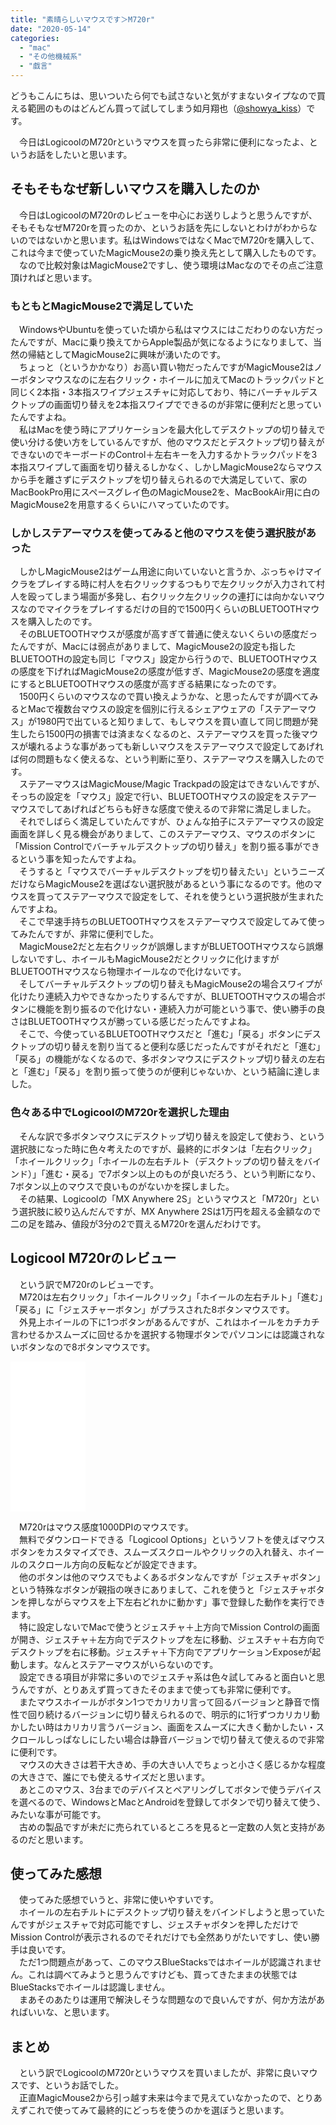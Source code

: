 ```yaml
---
title: "素晴らしいマウスです＞M720r"
date: "2020-05-14"
categories: 
  - "mac"
  - "その他機械系"
  - "戯言"
---
```


どうもこんにちは、思いついたら何でも試さないと気がすまないタイプなので買える範囲のものはどんどん買って試してしまう如月翔也（[@showya\_kiss](http://twitter.com/showya_kiss)）です。  
  
　今日はLogicoolのM720rというマウスを買ったら非常に便利になったよ、というお話をしたいと思います。  

## そもそもなぜ新しいマウスを購入したのか

　今日はLogicoolのM720rのレビューを中心にお送りしようと思うんですが、そもそもなぜM720rを買ったのか、というお話を先にしないとわけがわからないのではないかと思います。私はWindowsではなくMacでM720rを購入して、これは今まで使っていたMagicMouse2の乗り換え先として購入したものです。  
　なので比較対象はMagicMouse2ですし、使う環境はMacなのでその点ご注意頂ければと思います。  

### もともとMagicMouse2で満足していた

　WindowsやUbuntuを使っていた頃から私はマウスにはこだわりのない方だったんですが、Macに乗り換えてからApple製品が気になるようになりまして、当然の帰結としてMagicMouse2に興味が湧いたのです。  
　ちょっと（というかかなり）お高い買い物だったんですがMagicMouse2はノーボタンマウスなのに左右クリック・ホイールに加えてMacのトラックパッドと同じく2本指・3本指スワイプジェスチャに対応しており、特にバーチャルデスクトップの画面切り替えを2本指スワイプでできるのが非常に便利だと思っていたんですよね。  
　私はMacを使う時にアプリケーションを最大化してデスクトップの切り替えで使い分ける使い方をしているんですが、他のマウスだとデスクトップ切り替えができないのでキーボードのControl＋左右キーを入力するかトラックパッドを3本指スワイプして画面を切り替えるしかなく、しかしMagicMouse2ならマウスから手を離さずにデスクトップを切り替えられるので大満足していて、家のMacBookPro用にスペースグレイ色のMagicMouse2を、MacBookAir用に白のMagicMouse2を用意するくらいにハマっていたのです。  

### しかしステアーマウスを使ってみると他のマウスを使う選択肢があった

　しかしMagicMouse2はゲーム用途に向いていないと言うか、ぶっちゃけマイクラをプレイする時に村人を右クリックするつもりで左クリックが入力されて村人を殴ってしまう場面が多発し、右クリック左クリックの連打には向かないマウスなのでマイクラをプレイするだけの目的で1500円くらいのBLUETOOTHマウスを購入したのです。  
　そのBLUETOOTHマウスが感度が高すぎて普通に使えないくらいの感度だったんですが、Macには弱点がありまして、MagicMouse2の設定も指したBLUETOOTHの設定も同じ「マウス」設定から行うので、BLUETOOTHマウスの感度を下げればMagicMouse2の感度が低すぎ、MagicMouse2の感度を適度にするとBLUETOOTHマウスの感度が高すぎる結果になったのです。  
　1500円くらいのマウスなので買い換えようかな、と思ったんですが調べてみるとMacで複数台マウスの設定を個別に行えるシェアウェアの「ステアーマウス」が1980円で出ていると知りまして、もしマウスを買い直して同じ問題が発生したら1500円の損害では済まなくなるのと、ステアーマウスを買った後マウスが壊れるような事があっても新しいマウスをステアーマウスで設定してあげれば何の問題もなく使えるな、という判断に至り、ステアーマウスを購入したのです。  
　ステアーマウスはMagicMouse/Magic Trackpadの設定はできないんですが、そっちの設定を「マウス」設定で行い、BLUETOOTHマウスの設定をステアーマウスでしてあげればどちらも好きな感度で使えるので非常に満足しました。  
　それでしばらく満足していたんですが、ひょんな拍子にステアーマウスの設定画面を詳しく見る機会がありまして、このステアーマウス、マウスのボタンに「Mission Controlでバーチャルデスクトップの切り替え」を割り振る事ができるという事を知ったんですよね。  
　そうすると「マウスでバーチャルデスクトップを切り替えたい」というニーズだけならMagicMouse2を選ばない選択肢があるという事になるのです。他のマウスを買ってステアーマウスで設定をして、それを使うという選択肢が生まれたんですよね。  
　そこで早速手持ちのBLUETOOTHマウスをステアーマウスで設定してみて使ってみたんですが、非常に便利でした。  
　MagicMouse2だと左右クリックが誤爆しますがBLUETOOTHマウスなら誤爆しないですし、ホイールもMagicMouse2だとクリックに化けますがBLUETOOTHマウスなら物理ホイールなので化けないです。  
　そしてバーチャルデスクトップの切り替えもMagicMouse2の場合スワイプが化けたり連続入力やできなかったりするんですが、BLUETOOTHマウスの場合ボタンに機能を割り振るので化けない・連続入力が可能という事で、使い勝手の良さはBLUETOOTHマウスが勝っている感じだったんですよね。  
　そこで、今使っているBLUETOOTHマウスだと「進む」「戻る」ボタンにデスクトップの切り替えを割り当てると便利な感じだったんですがそれだと「進む」「戻る」の機能がなくなるので、多ボタンマウスにデスクトップ切り替えの左右と「進む」「戻る」を割り振って使うのが便利じゃないか、という結論に達しました。  

### 色々ある中でLogicoolのM720rを選択した理由

　そんな訳で多ボタンマウスにデスクトップ切り替えを設定して使おう、という選択肢になった時に色々考えたのですが、最終的にボタンは「左右クリック」「ホイールクリック」「ホイールの左右チルト（デスクトップの切り替えをバインド）」「進む・戻る」で7ボタン以上のものが良いだろう、という判断になり、7ボタン以上のマウスで良いものがないかを探しました。  
　その結果、Logicoolの「MX Anywhere 2S」というマウスと「M720r」という選択肢に絞り込んだんですが、MX Anywhere 2Sは1万円を超える金額なので二の足を踏み、値段が3分の2で買えるM720rを選んだわけです。  

## Logicool M720rのレビュー

　という訳でM720rのレビューです。  
　M720は左右クリック」「ホイールクリック」「ホイールの左右チルト」「進む」「戻る」に「ジェスチャーボタン」がプラスされた8ボタンマウスです。  
　外見上ホイールの下に1つボタンがあるんですが、これはホイールをカチカチ言わせるかスムーズに回せるかを選択する物理ボタンでパソコンには認識されないボタンなので8ボタンマウスです。  

<iframe style="width:120px;height:240px;" marginwidth="0" marginheight="0" scrolling="no" frameborder="0" src="//rcm-fe.amazon-adsystem.com/e/cm?lt1=_blank&amp;bc1=000000&amp;IS2=1&amp;bg1=FFFFFF&amp;fc1=000000&amp;lc1=0000FF&amp;t=dtribe-22&amp;language=ja_JP&amp;o=9&amp;p=8&amp;l=as4&amp;m=amazon&amp;f=ifr&amp;ref=as_ss_li_til&amp;asins=B07RGVZ1VG&amp;linkId=94d692da3c580213ed70c19df654acf5"></iframe>

  
　M720rはマウス感度1000DPIのマウスです。  
　無料でダウンロードできる「Logicool Options」というソフトを使えばマウスボタンをカスタマイズでき、スムーズスクロールやクリックの入れ替え、ホイールのスクロール方向の反転などが設定できます。  
　他のボタンは他のマウスでもよくあるボタンなんですが「ジェスチャボタン」という特殊なボタンが親指の咲きにありまして、これを使うと「ジェスチャボタンを押しながらマウスを上下左右どれかに動かす」事で登録した動作を実行できます。  
　特に設定しないでMacで使うとジェスチャ＋上方向でMission Controlの画面が開き、ジェスチャ＋左方向でデスクトップを左に移動、ジェスチャ＋右方向でデスクトップを右に移動。ジェスチャ＋下方向でアプリケーションExposeが起動します。なんとステアーマウスがいらないのです。  
　設定できる項目が非常に多いのでジェスチャ系は色々試してみると面白いと思うんですが、とりあえず買ってきたそのままで使っても非常に便利です。  
　またマウスホイールがボタン1つでカリカリ言って回るバージョンと静音で惰性で回り続けるバージョンに切り替えられるので、明示的に1行ずつカリカリ動かしたい時はカリカリ言うバージョン、画面をスムーズに大きく動かしたい・スクロールしっぱなしにしたい場合は静音バージョンで切り替えて使えるので非常に便利です。  
　マウスの大きさは若干大きめ、手の大きい人でちょっと小さく感じるかな程度の大きさで、誰にでも使えるサイズだと思います。  
　あとこのマウス、3台までのデバイスとペアリングしてボタンで使うデバイスを選べるので、WindowsとMacとAndroidを登録してボタンで切り替えて使う、みたいな事が可能です。  
　古めの製品ですが未だに売られているところを見ると一定数の人気と支持があるのだと思います。  

## 使ってみた感想

　使ってみた感想でいうと、非常に使いやすいです。  
　ホイールの左右チルトにデスクトップ切り替えをバインドしようと思っていたんですがジェスチャで対応可能ですし、ジェスチャボタンを押しただけでMission Controlが表示されるのでそれだけでも全然ありがたいですし、使い勝手は良いです。  
　ただ1つ問題点があって、このマウスBlueStacksではホイールが認識されません。これは調べてみようと思うんですけども、買ってきたままの状態ではBlueStacksでホイールは認識しません。  
　まあそのあたりは運用で解決しそうな問題なので良いんですが、何か方法があればいいな、と思います。  

## まとめ

　という訳でLogicoolのM720rというマウスを買いましたが、非常に良いマウスです、というお話でした。  
　正直MagicMouse2から引っ越す未来は今まで見えていなかったので、とりあえずこれで使ってみて最終的にどっちを使うのかを選ぼうと思います。
